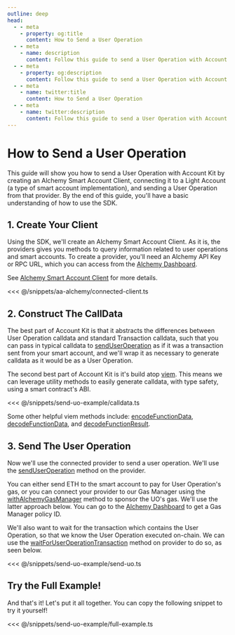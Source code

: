 ```yaml
---
outline: deep
head:
  - - meta
    - property: og:title
      content: How to Send a User Operation
  - - meta
    - name: description
      content: Follow this guide to send a User Operation with Account Kit, a vertically integrated stack for building apps that support ERC-4337.
  - - meta
    - property: og:description
      content: Follow this guide to send a User Operation with Account Kit, a vertically integrated stack for building apps that support ERC-4337.
  - - meta
    - name: twitter:title
      content: How to Send a User Operation
  - - meta
    - name: twitter:description
      content: Follow this guide to send a User Operation with Account Kit, a vertically integrated stack for building apps that support ERC-4337.
---
```


# How to Send a User Operation

This guide will show you how to send a User Operation with Account Kit by creating an Alchemy Smart Account Client, connecting it to a Light Account (a type of smart account implementation), and sending a User Operation from that provider. By the end of this guide, you'll have a basic understanding of how to use the SDK.

## 1. Create Your Client

Using the SDK, we'll create an Alchemy Smart Account Client. As it is, the providers gives you methods to query information related to user operations and smart accounts. To create a provider, you'll need an Alchemy API Key or RPC URL, which you can access from the [Alchemy Dashboard](https://dashboard.alchemy.com/signup/?a=aa-docs).

See [Alchemy Smart Account Client](/packages/aa-alchemy/smart-account-client/) for more details.

<<< @/snippets/aa-alchemy/connected-client.ts

## 2. Construct The CallData

The best part of Account Kit is that it abstracts the differences between User Operation calldata and standard Transaction calldata, such that you can pass in typical calldata to [sendUserOperation](/packages/aa-core/smart-account-client/actions/waitForUserOperationTransaction.md) as if it was a transaction sent from your smart account, and we'll wrap it as necessary to generate calldata as it would be as a User Operation.

The second best part of Account Kit is it's build atop [viem](https://viem.sh/). This means we can leverage utility methods to easily generate calldata, with type safety, using a smart contract's ABI.

<<< @/snippets/send-uo-example/calldata.ts

Some other helpful viem methods include: [encodeFunctionData](https://viem.sh/docs/contract/encodeFunctionData.html), [decodeFunctionData](https://viem.sh/docs/contract/decodeFunctionData.html), and [decodeFunctionResult](https://viem.sh/docs/contract/decodeFunctionResult.html).

## 3. Send The User Operation

Now we'll use the connected provider to send a user operation. We'll use the [sendUserOperation](/packages/aa-core/smart-account-client/actions/sendUserOperation.md) method on the provider.

You can either send ETH to the smart account to pay for User Operation's gas, or you can connect your provider to our Gas Manager using the [withAlchemyGasManager](/packages/aa-alchemy/middleware/alchemyGasManagerMiddleware.md) method to sponsor the UO's gas. We'll use the latter approach below. You can go to the [Alchemy Dashboard](https://dashboard.alchemy.com/gas-manager/?a=ak-docs) to get a Gas Manager policy ID.

We'll also want to wait for the transaction which contains the User Operation, so that we know the User Operation executed on-chain. We can use the [waitForUserOperationTransaction](/packages/aa-core/smart-account-client/actions/waitForUserOperationTransaction.md) method on provider to do so, as seen below.

<<< @/snippets/send-uo-example/send-uo.ts

## Try the Full Example!

And that's it! Let's put it all together. You can copy the following snippet to try it yourself!

<<< @/snippets/send-uo-example/full-example.ts
